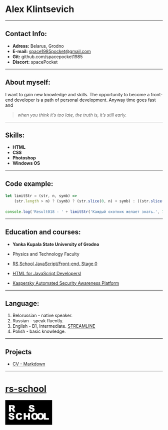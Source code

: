 # Alex Klintsevich
---
## Contact Info:
* **Adress:** Belarus, Grodno
* **E-mail:** space1985pocket@gmail.com
* **Git:** github.com/spacepocket1985
* **Discort:** spacePocket

---
## About myself:
I want to gain new knowledge and skills. The opportunity to become a front-end developer is a path of personal development. Anyway time goes   fast and 
> *when you think it’s too late, the truth is, it’s still early.* 

---
## Skills:
* **HTML**
* **CSS**
* **Photoshop**
* **Windows OS**
---
## Code example:

```js
let limitStr = (str, n, symb) =>
    (str.length > n) ? (symb) ? (str.slice(0, n) + symb) : ((str.slice(0, n) + '...')) : (str);

console.log('Result018 - ' + limitStr('Каждый охотник желает знать.', 76))

```

---
## Education and courses:
* **Yanka Kupala State University of Grodno**
 * Physics and Technology Faculty

* [RS School JavaScript/Front-end. Stage 0](https://rs.school/js-stage0/)
* [HTML for JavaScript Developersl](https://itgid.info/course/html)
* [Kaspersky Automated Security Awareness Platform](https://k-asap.com/ru/)

---
## Language:
1. Belorussian - native speaker.
2. Russian - speak fluently. 
3. English - B1, Intermediate. [STREAMLINE](https://str.by)
4. Polish - basic knowledge. 

---
## Projects
* [CV - Markdown](https://spacepocket1985.github.io/rsschool-cv/cv)

---
# [rs-school](https://rs.school/)
![Logo rs schools.](./rs_logo.jpg)
